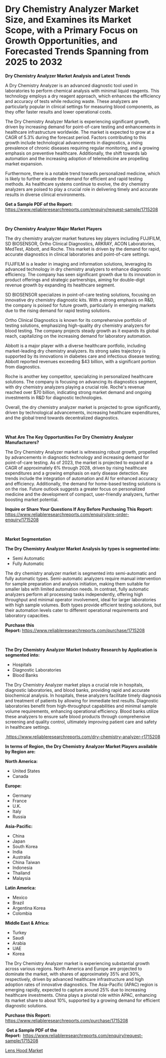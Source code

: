 <p><h1>Dry Chemistry Analyzer Market Size, and Examines its Market Scope, with a Primary Focus on Growth Opportunities, and Forecasted Trends Spanning from 2025 to 2032</h1></p><p><strong>Dry Chemistry Analyzer Market Analysis and Latest Trends</strong></p>
<p><p>A Dry Chemistry Analyzer is an advanced diagnostic tool used in laboratories to perform chemical analysis with minimal liquid reagents. This technology employs a dry reagent approach, which enhances the efficiency and accuracy of tests while reducing waste. These analyzers are particularly popular in clinical settings for measuring blood components, as they offer faster results and lower operational costs.</p><p>The Dry Chemistry Analyzer Market is experiencing significant growth, driven by increasing demand for point-of-care testing and enhancements in healthcare infrastructure worldwide. The market is expected to grow at a CAGR of 5.3% during the forecast period. Factors contributing to this growth include technological advancements in diagnostics, a rising prevalence of chronic diseases requiring regular monitoring, and a growing emphasis on preventive healthcare. Additionally, the shift towards lab automation and the increasing adoption of telemedicine are propelling market expansion.</p><p>Furthermore, there is a notable trend towards personalized medicine, which is likely to further elevate the demand for efficient and rapid testing methods. As healthcare systems continue to evolve, the dry chemistry analyzers are poised to play a crucial role in delivering timely and accurate results in diverse clinical environments.</p></p>
<p><strong>Get a Sample PDF of the Report:&nbsp;</strong> <a href="https://www.reliableresearchreports.com/enquiry/request-sample/1715208?utm_campaign=37&utm_medium=2&utm_source=Github&utm_content=ia&utm_term=11012025&utm_id=dry-chemistry-analyzer">https://www.reliableresearchreports.com/enquiry/request-sample/1715208</a></p>
<p>&nbsp;</p>
<p><strong>Dry Chemistry Analyzer Major Market Players</strong></p>
<p><p>The dry chemistry analyzer market features key players including FUJIFILM, SD BIOSENSOR, Ortho Clinical Diagnostics, ARKRAY, ACON Laboratories, MedTest, Abbott, and Roche. This market is driven by the demand for rapid, accurate diagnostics in clinical laboratories and point-of-care settings.</p><p>FUJIFILM is a leader in imaging and information solutions, leveraging its advanced technology in dry chemistry analyzers to enhance diagnostic efficiency. The company has seen significant growth due to its innovation in product offerings and strategic partnerships, aiming for double-digit revenue growth by expanding its healthcare segment.</p><p>SD BIOSENSOR specializes in point-of-care testing solutions, focusing on innovative dry chemistry diagnostic kits. With a strong emphasis on R&D, the company is poised for future growth, particularly in emerging markets due to the rising demand for rapid testing solutions.</p><p>Ortho Clinical Diagnostics is known for its comprehensive portfolio of testing solutions, emphasizing high-quality dry chemistry analyzers for blood testing. The company projects steady growth as it expands its global reach, capitalizing on the increasing demand for laboratory automation.</p><p>Abbott is a major player with a diverse healthcare portfolio, including market-leading dry chemistry analyzers. Its strong sales trajectory is supported by its innovations in diabetes care and infectious disease testing; Abbott reported revenues exceeding $43 billion, with a significant portion from diagnostics.</p><p>Roche is another key competitor, specializing in personalized healthcare solutions. The company is focusing on advancing its diagnostics segment, with dry chemistry analyzers playing a crucial role. Roche's revenue reached over $70 billion, indicating strong market demand and ongoing investments in R&D for diagnostic technologies.</p><p>Overall, the dry chemistry analyzer market is projected to grow significantly, driven by technological advancements, increasing healthcare expenditures, and the global trend towards decentralized diagnostics.</p></p>
<p>&nbsp;</p>
<p><strong>What Are The Key Opportunities For Dry Chemistry Analyzer Manufacturers?</strong></p>
<p><p>The Dry Chemistry Analyzer market is witnessing robust growth, propelled by advancements in diagnostic technology and increasing demand for point-of-care testing. As of 2023, the market is projected to expand at a CAGR of approximately 6% through 2028, driven by rising healthcare expenditures and a growing emphasis on early disease detection. Key trends include the integration of automation and AI for enhanced accuracy and efficiency. Additionally, the demand for home-based testing solutions is on the rise. Future outlook suggests a greater focus on personalized medicine and the development of compact, user-friendly analyzers, further boosting market potential.</p></p>
<p><strong>Inquire or Share Your Questions If Any Before Purchasing This Report:</strong> <a href="https://www.reliableresearchreports.com/enquiry/pre-order-enquiry/1715208?utm_campaign=37&utm_medium=2&utm_source=Github&utm_content=ia&utm_term=11012025&utm_id=dry-chemistry-analyzer">https://www.reliableresearchreports.com/enquiry/pre-order-enquiry/1715208</a></p>
<p>&nbsp;</p>
<p><strong>Market Segmentation</strong></p>
<p><strong>The Dry Chemistry Analyzer Market Analysis by types is segmented into:</strong></p>
<p><ul><li>Semi Automatic</li><li>Fully Automatic</li></ul></p>
<p><p>The dry chemistry analyzer market is segmented into semi-automatic and fully automatic types. Semi-automatic analyzers require manual intervention for sample preparation and analysis initiation, making them suitable for smaller labs with limited automation needs. In contrast, fully automatic analyzers perform all processing tasks independently, offering high throughput and minimal operator involvement, ideal for larger laboratories with high sample volumes. Both types provide efficient testing solutions, but their automation levels cater to different operational requirements and laboratory capacities.</p></p>
<p><strong>Purchase this Report:&nbsp;</strong><a href="https://www.reliableresearchreports.com/purchase/1715208?utm_campaign=37&utm_medium=2&utm_source=Github&utm_content=ia&utm_term=11012025&utm_id=dry-chemistry-analyzer">https://www.reliableresearchreports.com/purchase/1715208</a></p>
<p>&nbsp;</p>
<p><strong>The Dry Chemistry Analyzer Market Industry Research by Application is segmented into:</strong></p>
<p><ul><li>Hospitals</li><li>Diagnostic Laboratories</li><li>Blood Banks</li></ul></p>
<p><p>The Dry Chemistry Analyzer market plays a crucial role in hospitals, diagnostic laboratories, and blood banks, providing rapid and accurate biochemical analysis. In hospitals, these analyzers facilitate timely diagnosis and treatment of patients by allowing for immediate test results. Diagnostic laboratories benefit from high-throughput capabilities and minimal sample volume requirements, enhancing operational efficiency. Blood banks utilize these analyzers to ensure safe blood products through comprehensive screening and quality control, ultimately improving patient care and safety in healthcare settings.</p></p>
<p><a href="https://www.reliableresearchreports.com/dry-chemistry-analyzer-r1715208?utm_campaign=37&utm_medium=2&utm_source=Github&utm_content=ia&utm_term=11012025&utm_id=dry-chemistry-analyzer">&nbsp;https://www.reliableresearchreports.com/dry-chemistry-analyzer-r1715208</a></p>
<p><strong>In terms of Region, the Dry Chemistry Analyzer Market Players available by Region are:</strong></p>
<p>
    <p> <strong> North America: </strong>
        <ul>
            <li>United States</li>
            <li>Canada</li>
        </ul>
        </p> 
    <p> <strong> Europe: </strong>
        <ul>
            <li>Germany</li>
            <li>France</li>
            <li>U.K.</li>
            <li>Italy</li>
            <li>Russia</li>
        </ul>
        </p> 
    <p> <strong> Asia-Pacific: </strong>
        <ul>
            <li>China</li>
            <li>Japan</li>
            <li>South Korea</li>
            <li>India</li>
            <li>Australia</li>
            <li>China Taiwan</li>
            <li>Indonesia</li>
            <li>Thailand</li>
            <li>Malaysia</li>
        </ul>
        </p> 
    <p> <strong> Latin America: </strong>
        <ul>
            <li>Mexico</li>
            <li>Brazil</li>
            <li>Argentina Korea</li>
            <li>Colombia</li>
        </ul>
        </p> 
    <p> <strong> Middle East & Africa: </strong>
        <ul>
            <li>Turkey</li>
            <li>Saudi</li>
            <li>Arabia</li>
            <li>UAE</li>
            <li>Korea</li>
        </ul>
    </p>
    </p>
<p><p>The Dry Chemistry Analyzer market is experiencing substantial growth across various regions. North America and Europe are projected to dominate the market, with shares of approximately 35% and 30%, respectively, driven by advanced healthcare infrastructure and high adoption rates of innovative diagnostics. The Asia-Pacific (APAC) region is emerging rapidly, expected to capture around 25% due to increasing healthcare investments. China plays a pivotal role within APAC, enhancing its market share to about 10%, supported by a growing demand for efficient diagnostic solutions.</p></p>
<p><strong>Purchase this Report: </strong><a href="https://www.reliableresearchreports.com/purchase/1715208?utm_campaign=37&utm_medium=2&utm_source=Github&utm_content=ia&utm_term=11012025&utm_id=dry-chemistry-analyzer">https://www.reliableresearchreports.com/purchase/1715208</a></p>
<p>&nbsp;<strong>Get a Sample PDF of the Report:&nbsp;&nbsp;</strong><a href="https://www.reliableresearchreports.com/enquiry/request-sample/1715208?utm_campaign=37&utm_medium=2&utm_source=Github&utm_content=ia&utm_term=11012025&utm_id=dry-chemistry-analyzer">https://www.reliableresearchreports.com/enquiry/request-sample/1715208</a></p>
<p><strong></strong></p>
<p><p><a href="https://github.com/wwwkeltoum/Market-Research-Report-List-5/blob/main/lens-hood-market.md?utm_campaign=37&utm_medium=2&utm_source=Github&utm_content=ia&utm_term=11012025&utm_id=dry-chemistry-analyzer">Lens Hood Market</a></p></p>
